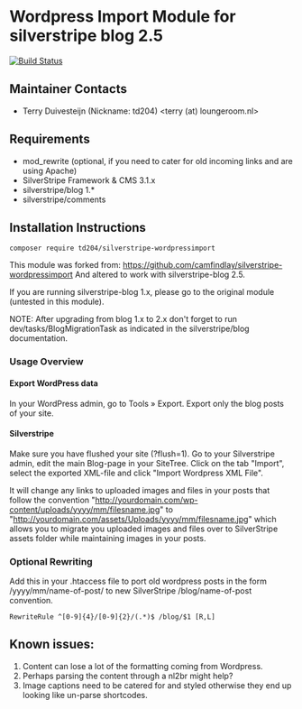 # Wordpress Import Module for silverstripe blog 2.5
[![Build Status](https://travis-ci.org/camfindlay/silverstripe-wordpressimport.png?branch=master)](https://travis-ci.org/camfindlay/silverstripe-wordpressimport)

## Maintainer Contacts
* Terry Duivesteijn (Nickname: td204) <terry (at) loungeroom.nl>

## Requirements
* mod_rewrite (optional, if you need to cater for old incoming links and are using Apache)
* SilverStripe Framework & CMS 3.1.x
* silverstripe/blog 1.*
* silverstripe/comments

## Installation Instructions

    composer require td204/silverstripe-wordpressimport

This module was forked from: https://github.com/camfindlay/silverstripe-wordpressimport
And altered to work with silverstripe-blog 2.5.

If you are running silverstripe-blog 1.x, please go to the original module (untested in this module). 

NOTE: After upgrading from blog 1.x to 2.x don't forget to run dev/tasks/BlogMigrationTask as indicated in the silverstripe/blog documentation.

### Usage Overview

#### Export WordPress data
In your WordPress admin, go to Tools » Export. Export only the blog posts of your site.

#### Silverstripe
Make sure you have flushed your site (?flush=1).
Go to your Silverstripe admin, edit the main Blog-page in your SiteTree. 
Click on the tab "Import", select the exported XML-file and click "Import Wordpress XML File".


It will change any links to uploaded images and 
files in your posts that follow the convention 
"http://yourdomain.com/wp-content/uploads/yyyy/mm/filesname.jpg" 
to "http://yourdomain.com/assets/Uploads/yyyy/mm/filesname.jpg" 
which allows you to migrate you uploaded images 
and files over to SilverStripe assets folder while maintaining 
images in your posts.

### Optional Rewriting
Add this in your .htaccess file to port old 
wordpress posts in the form /yyyy/mm/name-of-post/
 to new SilverStripe /blog/name-of-post convention.

    RewriteRule ^[0-9]{4}/[0-9]{2}/(.*)$ /blog/$1 [R,L]

## Known issues:
1. Content can lose a lot of the formatting coming from Wordpress.
2. Perhaps parsing the content through a nl2br might help?
3. Image captions need to be catered for and styled otherwise they end up looking like un-parse shortcodes.
